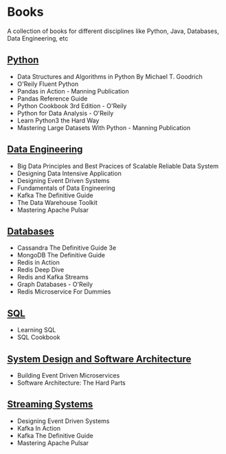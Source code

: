 
# Books

A collection of books for different disciplines like Python, Java, Databases, Data Engineering, etc



## [Python](https://github.com/thebrokenapp/books/tree/main/python)
* Data Structures and Algorithms in Python By Michael T. Goodrich
* O'Reily Fluent Python
* Pandas in Action - Manning Publication
* Pandas Reference Guide
* Python Cookbook 3rd Edition - O'Reily
* Python for Data Analysis - O'Reily
* Learn Python3 the Hard Way
* Mastering Large Datasets With Python - Manning Publication

## [Data Engineering](https://github.com/thebrokenapp/books/tree/main/data-engineering)
* Big Data Principles and Best Pracices of Scalable Reliable Data System
* Designing Data Intensive Application
* Designing Event Driven Systems
* Fundamentals of Data Engineering
* Kafka The Definitive Guide
* The Data Warehouse Toolkit
* Mastering Apache Pulsar

## [Databases](https://github.com/thebrokenapp/books/tree/main/databases)
* Cassandra The Definitive Guide 3e
* MongoDB The Definitive Guide
* Redis in Action
* Redis Deep Dive
* Redis and Kafka Streams
* Graph Databases - O'Reily
* Redis Microservice For Dummies

## [SQL](https://github.com/thebrokenapp/books/tree/main/SQL)
* Learning SQL
* SQL Cookbook

## [System Design and Software Architecture](https://github.com/thebrokenapp/books/tree/main/software-architecture)
* Building Event Driven Microservices
* Software Architecture: The Hard Parts

## [Streaming Systems](https://github.com/thebrokenapp/books/tree/main/streaming-systems)
* Designing Event Driven Systems
* Kafka In Action
* Kafka The Definitive Guide
* Mastering Apache Pulsar
